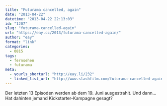 ```yaml
---
title: "Futurama cancelled, again"
date: "2013-04-22"
datetime: "2013-04-22 22:13:03"
id: "1207"
slug: "futurama-cancelled-again"
url: "https://eay.cc/2013/futurama-cancelled-again/"
author: "eay"
format: "link"
categories:
  - 0815
tags:
  - fernsehen
  - futurama
meta:
  - yourls_shorturl: "http://eay.li/232"
  - linked_list_url: "http://www.slashfilm.com/futurama-cancelled-again/"
---
```


Der letzten 13 Episoden werden ab dem 19. Juni ausgestrahlt. Und dann... Hat dahinten jemand Kickstarter-Kampagne gesagt?

